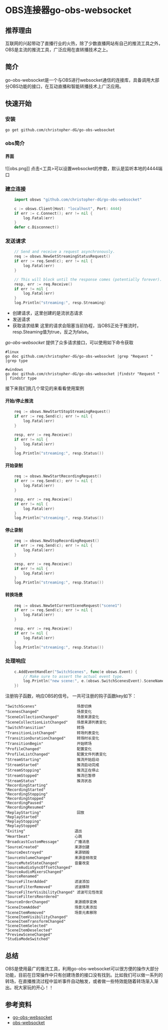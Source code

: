 # OBS连接器go-obs-websocket
## 推荐理由
互联网的兴起带动了直播行业的火热，除了少数直播网站有自己的推流工具之外，OBS是主流的推流工具，广泛应用在直转播技术之上。

## 简介
go-obs-websocket是一个与OBS进行websocket通信的连接库，具备调用大部分OBS功能的接口，在互动直播和智能转播技术上广泛应用。

## 快速开始
### 安装
```shell 
go get github.com/christopher-dG/go-obs-websocket
```

### obs简介
#### 界面
![[obs.png]]
点击<工具>可以设置websocket的参数，默认是监听本地的4444端口

### 建立连接
```go
	import obsws "github.com/christopher-dG/go-obs-websocket"

	c := obsws.Client{Host: "localhost", Port: 4444}
	if err := c.Connect(); err != nil {
		log.Fatal(err)
	}
	defer c.Disconnect()
```

### 发送请求
```go
	// Send and receive a request asynchronously.
	req := obsws.NewGetStreamingStatusRequest()
	if err := req.Send(c); err != nil {
		log.Fatal(err)
	}

	// This will block until the response comes (potentially forever).
	resp, err := req.Receive()
	if err != nil {
		log.Fatal(err)
	}
	log.Println("streaming:", resp.Streaming)
```
+ 创建请求，这里创建的是流状态请求
+ 发送请求
+ 获取请求结果
这里的请求会阻塞当前协程，当OBS正处于推流时，resp.Steaming值为true，反之为false。

*go-obs-websocket*  提供了众多请求接口，可以使用如下命令获取
```shell
#linux
go doc github.com/christopher-dG/go-obs-websocket |grep "Request " |grep type

#windows
go doc github.com/christopher-dG/go-obs-websocket |findstr "Request " | findstr type
```

接下来我们挑几个常见的来看看使用案例
#### 开始/停止推流
```go
	req := obsws.NewStartStopStreamingRequest()
	if err := req.Send(c); err != nil {
		log.Fatal(err)
	}

	resp, err := req.Receive()
	if err != nil {
		log.Fatal(err)
	}
	log.Println("streaming:", resp.Status())
```
#### 开始录制
```go
	req := obsws.NewStartRecordingRequest()
	if err := req.Send(c); err != nil {
		log.Fatal(err)
	}

	resp, err := req.Receive()
	if err != nil {
		log.Fatal(err)
	}
	log.Println("streaming:", resp.Status())
```
#### 停止录制
```go
	req := obsws.NewStopRecordingRequest()
	if err := req.Send(c); err != nil {
		log.Fatal(err)
	}

	resp, err := req.Receive()
	if err != nil {
		log.Fatal(err)
	}
	log.Println("streaming:", resp.Status())
```
#### 转换场景
```go
	req := obsws.NewSetCurrentSceneRequest("scene1")
	if err := req.Send(c); err != nil {
		log.Fatal(err)
	}

	resp, err := req.Receive()
	if err != nil {
		log.Fatal(err)
	}
	log.Println("streaming:", resp.Status())
```

### 处理响应
```go
    c.AddEventHandler("SwitchScenes", func(e obsws.Event) {
        // Make sure to assert the actual event type.
        log.Println("new scene:", e.(obsws.SwitchScenesEvent).SceneName)
    })
```

注册钩子函数，响应OBS的信号。
一共可注册的钩子函数key如下：

```
"SwitchScenes"                  场景切换
"ScenesChanged"                 场景变化
"SceneCollectionChanged"        场景来源变化
"SceneCollectionListChanged"    场景来源列表变化
"SwitchTransition"              转场
"TransitionListChanged"         转场列表变化
"TransitionDurationChanged"     转场时长变化
"TransitionBegin"               开始转场
"ProfileChanged"                配置变化
"ProfileListChanged"            配置文件列表变化
"StreamStarting"                推流开始启动
"StreamStarted"                 推流启动完成
"StreamStopping"                推流正在停止
"StreamStopped"                 推流已暂停
"StreamStatus"                  推流状态
"RecordingStarting"             
"RecordingStarted"              
"RecordingStopping"             
"RecordingStopped"              
"RecordingPaused"               
"RecordingResumed"              
"ReplayStarting"                回放
"ReplayStarted"                 
"ReplayStopping"                
"ReplayStopped"                 
"Exiting"                      退出 
"Heartbeat"                    心跳 
"BroadcastCustomMessage"       广播消息 
"SourceCreated"                来源创建
"SourceDestroyed"              来源销毁
"SourceVolumeChanged"          来源音频改变
"SourceMuteStateChanged"       音量改变
"SourceAudioSyncOffsetChanged" 
"SourceAudioMixersChanged"      
"SourceRenamed"                 
"SourceFilterAdded"            滤波添加 
"SourceFilterRemoved"          滤波移除
"SourceFilterVisibilityChanged" 滤波可见性改变
"SourceFiltersReordered"        
"SourceOrderChanged"           来源顺序变换 
"SceneItemAdded"               场景元素添加
"SceneItemRemoved"             场景元素移除 
"SceneItemVisibilityChanged"    
"SceneItemTransformChanged"     
"SceneItemSelected"             
"SceneItemDeselected"           
"PreviewSceneChanged"           
"StudioModeSwitched"            
```


## 总结
OBS是使用最广的推流工具，利用go-obs-websocket可以很方便的操作大部分功能，目前在日常操作中只有创建场景的接口没有找到。比如我们可以做一系列的转场，在直播推流过程中监听事件自动触发，或者做一些特效能随着转场渐入渐出。祝大家玩的开心！！

## 参考资料
+ [go-obs-websocket](https://github.com/christopher-dG/go-obs-websocket)
+ [obs-websocket](https://github.com/obsproject/obs-websocket)

